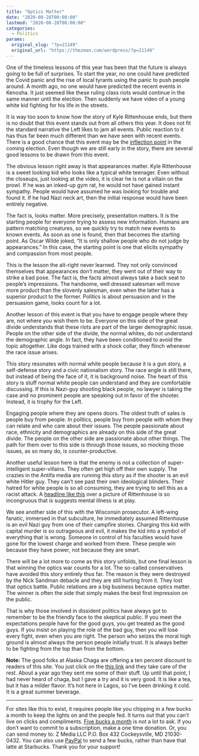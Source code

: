 ```yaml
---
title: "Optics Matter"
date: "2020-08-28T00:00:00"
lastmod: "2020-08-28T00:00:00"
categories:
  - Politics
params:
  original_slug: "?p=21149"
  original_url: "https://thezman.com/wordpress/?p=21149"
---
```


One of the timeless lessons of this year has been that the future is
always going to be full of surprises. To start the year, no one could
have predicted the Covid panic and the rise of local tyrants using the
panic to push people around. A month ago, no one would have predicted
the recent events in Kenosha. It just seemed like these ruling class
riots would continue in the same manner until the election. Then
suddenly we have video of a young white kid fighting for his life in the
streets.

It is way too soon to know how the story of Kyle Rittenhouse ends, but
there is no doubt that this event stands out from all others this year.
It does not fit the standard narrative the Left likes to jam all events.
Public reaction to it has thus far been much different than we have seen
with recent events. There is a good chance that this event may be the
[inflection
point](https://www.zerohedge.com/political/are-tables-starting-turn) in
the coming election. Even though we are still early in the story, there
are several good lessons to be drawn from this event.

The obvious lesson right away is that appearances matter. Kyle
Rittenhouse is a sweet looking kid who looks like a typical white
teenager. Even without the closeups, just looking at the video, it is
clear he is not a villain on the prowl. If he was an inked-up gym rat,
he would not have gained instant sympathy. People would have assumed he
was looking for trouble and found it. If he had Nazi neck art, then the
initial response would have been entirely negative.

The fact is, looks matter. More precisely, presentation matters. It is
the starting people for everyone trying to assess new information.
Humans are pattern matching creatures, so we quickly try to match new
events to known events. As soon as one is found, then that becomes the
starting point. As Oscar Wilde joked, “It is only shallow people who do
not judge by appearances.” In this case, the starting point is one that
elicits sympathy and compassion from most people.

This is the lesson the alt-right never learned. They not only convinced
themselves that appearances don’t matter, they went out of their way to
strike a bad pose. The fact is, the facts almost always take a back seat
to people’s impressions. The handsome, well dressed salesman will move
more product than the slovenly salesman, even when the latter has a
superior product to the former. Politics is about persuasion and in the
persuasion game, looks count for a lot.

Another lesson of this event is that you have to engage people where
they are, not where you wish them to be. Everyone on this side of the
great divide understands that these riots are part of the larger
demographic issue. People on the other side of the divide, the normal
whites, do not understand the demographic angle. In fact, they have been
conditioned to avoid the topic altogether. Like dogs trained with a
shock collar, they flinch whenever the race issue arises.

This story resonates with normal white people because it is a gun story,
a self-defense story and a civic nationalism story. The race angle is
still there, but instead of being the face of it, it is background
noise. The heart of this story is stuff normal white people can
understand and they are comfortable discussing. If this is Nazi-guy
shooting black people, no lawyer is taking the case and no prominent
people are speaking out in favor of the shooter. Instead, it is trophy
for the Left.

Engaging people where they are opens doors. The oldest truth of sales is
people buy from people. In politics, people buy from people with whom
they can relate and who care about their issues. The people passionate
about race, ethnicity and demographics are already on this side of the
great divide. The people on the other side are passionate about other
things. The path for them over to this side is through those issues, so
mocking those issues, as so many do, is counter-productive.

Another useful lesson here is that the enemy is not a collection of
super-intelligent super-villains. They often get high off their own
supply. The crazies in the Antifa media are running this story as if the
shooter is an evil white Hitler guy. They can’t see past their own
ideological blinders. Their hatred for white people is so all consuming,
they are trying to sell this as a racist attack. A [headline like
this](https://www.thedailybeast.com/teen-vigilante-kyle-rittenhouse-killed-unarmed-kenosha-protester-who-threw-plastic-bag-at-him-court-docs-say)
over a picture of Rittenhouse is so incongruous that is suggests mental
illness is at play.

We see another side of this with the Wisconsin prosecutor. A left-wing
fanatic, immersed in that subculture, he immediately assumed Rittenhouse
is an evil Nazi guy from one of their campfire stories. Charging this
kid with capital murder is so outrageous and evil, it makes the kid into
a symbol of everything that is wrong. Someone in control of his
faculties would have gone for the lowest charge and worked from there.
These people win because they have power, not because they are smart.

There will be a lot more to come as this story unfolds, but one final
lesson is that winning the optics war counts for a lot. The so-called
conservatives have avoided this story entirely thus far. The reason is
they were destroyed by the Nick Sandman debacle and they are still
hurting from it. They lost that optics battle. Public relations are a
big business because optics matter. The winner is often the side that
simply makes the best first impression on the public.

That is why those involved in dissident politics have always got to
remember to be the friendly face to the skeptical public. If you meet
the expectations people have for the good guys, you get treated as the
good guys. If you insist on playing the role of the bad guy, then you
will lose every fight, even when you are right. The person who seizes
the moral high ground is almost always the person people initially
trust. It is always better to be fighting from the top than from the
bottom.

**Note:** The good folks at Alaska Chaga are offering a ten percent
discount to readers of this site. You just click on the
<a href="https://alaskachaga.us/discount/ZMAN" rel="noopener noreferrer"
target="_blank">this link</a> and they take care of the rest. About a
year ago they sent me some of their stuff. Up until that point, I had
never heard of chaga, but I gave a try and it is very good. It is like a
tea, but it has a milder flavor. It’s hot here in Lagos, so I’ve been
drinking it cold. It is a great summer beverage.

------------------------------------------------------------------------

For sites like this to exist, it requires people like you chipping in a
few bucks a month to keep the lights on and the people fed. It turns out
that you can’t live on clicks and compliments.
<a href="https://www.subscribestar.com/the-z-blog"
rel="noopener noreferrer" target="_blank">Five bucks a month</a> is not
a lot to ask. If you don’t want to commit to a subscription, make a one
time donation. Or, you can send money to: Z Media LLC P.O. Box 432
Cockeysville, MD 21030-0432. You can also use <a
href="https://www.paypal.com/cgi-bin/webscr?cmd=_s-xclick&amp;hosted_button_id=UDAS2Q8JYA6CN&amp;source=url"
rel="noopener noreferrer" target="_blank">PayPal</a> to send a few
bucks, rather than have that latte at Starbucks. Thank you for your
support!
